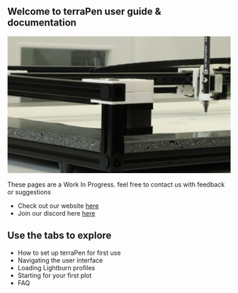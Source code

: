 ## Welcome to terraPen user guide & documentation 

![Screenshot](img/Photo-TerraPen.png)

These pages are a Work In Progress. feel free to contact us with feedback or suggestions

* Check out our website [here](https://www.terrapen.xyz)
* Join our discord here [here](https://discord.gg/fEXrmUm5nR)

## Use the tabs to explore

* How to set up terraPen for first use
* Navigating the user interface
* Loading Lightburn profiles
* Starting for your first plot
* FAQ




